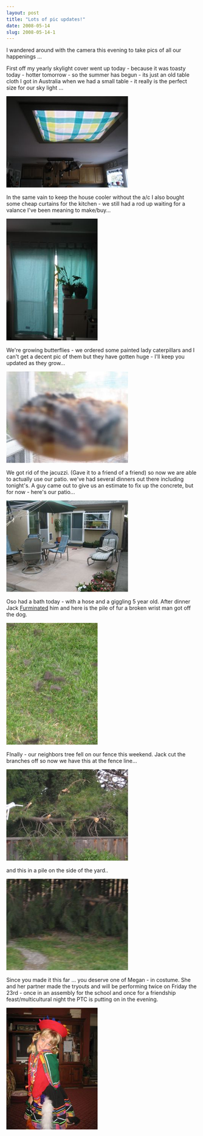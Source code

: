 ```yaml
---
layout: post
title: "Lots of pic updates!"
date: 2008-05-14
slug: 2008-05-14-1
---
```


I wandered around with the camera this evening to take pics of all our happenings ...

First off  my yearly skylight cover went up today - because it was toasty today - hotter tomorrow - so the summer has begun - its just an old table cloth I got in Australia when we had a small table - it really  is the perfect size for our sky light ...

 ![](/images/assets/IMG_4136.jpg) 

In the same vain to keep the house cooler without the a/c I also bought some cheap curtains for the kitchen - we still had a rod up waiting for a valance I&apos;ve been meaning to make/buy...

 ![](/images/assets/IMG_4138.jpg) 

We&apos;re growing butterflies - we ordered some painted lady caterpillars and I can&apos;t get a decent pic of them but they have gotten huge - I&apos;ll keep you updated as they grow...

 ![](/images/assets/IMG_4140.jpg) 

We got rid of the jacuzzi.  (Gave it to a friend of a friend) so now we are able to actually use our patio.  we&apos;ve had several dinners out there including tonight&apos;s.  A guy came out to give us an estimate to fix up the concrete,  but for now - here&apos;s our patio...

 ![](/images/assets/IMG_4144.jpg) 

Oso had a bath today - with a hose and a giggling 5 year old.  After dinner Jack  [Furminated](/vl/archives/003490.html)  him and here is the pile of fur a broken wrist man got off the dog.

 ![](/images/assets/IMG_4145.jpg) 


FInally - our neighbors tree fell on our fence this weekend.  Jack cut the branches off so now we have this at the fence line...

 ![](/images/assets/IMG_4153.jpg) 

and this in a pile on the side of the yard..

 ![](/images/assets/IMG_4152.jpg) 

Since you made it this far ... you deserve one of Megan - in costume.  She and her partner made the tryouts and will be performing twice on Friday the 23rd - once in an assembly for the school and once for a friendship feast/multicultural night the PTC is putting on in the evening.

 ![](/images/assets/IMG_4103.jpg) 




